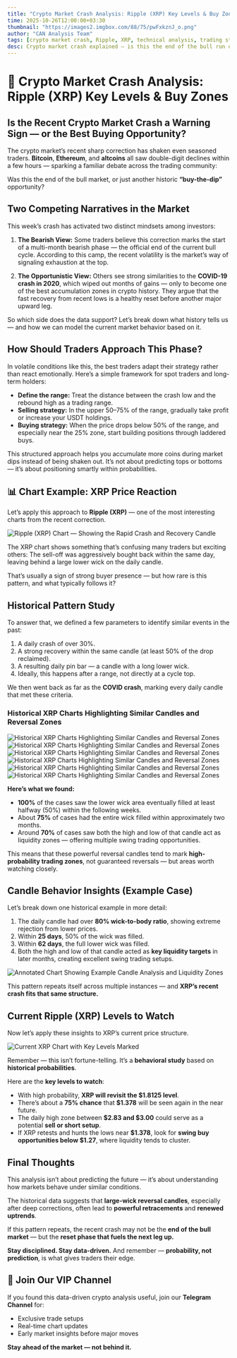 ```yaml
---
title: "Crypto Market Crash Analysis: Ripple (XRP) Key Levels & Buy Zones"
time: 2025-10-26T12:00:00+03:30
thumbnail: "https://images2.imgbox.com/88/75/pwFxkznJ_o.png"
author: "CAN Analysis Team"
tags: [crypto market crash, Ripple, XRP, technical analysis, trading strategy, buy zones, Bitcoin]
desc: Crypto market crash explained — is this the end of the bull run or a buy opportunity? Read our Ripple (XRP) analysis and key trading levels.
---
```


# 🧭 Crypto Market Crash Analysis: Ripple (XRP) Key Levels & Buy Zones

## Is the Recent Crypto Market Crash a Warning Sign — or the Best Buying Opportunity?

The crypto market’s recent sharp correction has shaken even seasoned traders. **Bitcoin**, **Ethereum**, and **altcoins** all saw double-digit declines within a few hours — sparking a familiar debate across the trading community:

Was this the end of the bull market, or just another historic **“buy-the-dip”** opportunity?

## Two Competing Narratives in the Market

This week’s crash has activated two distinct mindsets among investors:

1. **The Bearish View:**
   Some traders believe this correction marks the start of a multi-month bearish phase — the official end of the current bull cycle. According to this camp, the recent volatility is the market’s way of signaling exhaustion at the top.

2. **The Opportunistic View:**
   Others see strong similarities to the **COVID-19 crash in 2020**, which wiped out months of gains — only to become one of the best accumulation zones in crypto history. They argue that the fast recovery from recent lows is a healthy reset before another major upward leg.

So which side does the data support? Let’s break down what history tells us — and how we can model the current market behavior based on it.

## How Should Traders Approach This Phase?

In volatile conditions like this, the best traders adapt their strategy rather than react emotionally. Here’s a simple framework for spot traders and long-term holders:

* **Define the range:** Treat the distance between the crash low and the rebound high as a trading range.
* **Selling strategy:** In the upper 50–75% of the range, gradually take profit or increase your USDT holdings.
* **Buying strategy:** When the price drops below 50% of the range, and especially near the 25% zone, start building positions through laddered buys.

This structured approach helps you accumulate more coins during market dips instead of being shaken out. It’s not about predicting tops or bottoms — it’s about positioning smartly within probabilities.

## 📊 Chart Example: XRP Price Reaction

Let’s apply this approach to **Ripple (XRP)** — one of the most interesting charts from the recent correction.

![Ripple (XRP) Chart — Showing the Rapid Crash and Recovery Candle](https://www.tradingview.com/x/3AvwMTs0/)

The XRP chart shows something that’s confusing many traders but exciting others:
The sell-off was aggressively bought back within the same day, leaving behind a large lower wick on the daily candle.

That’s usually a sign of strong buyer presence — but how rare is this pattern, and what typically follows it?

## Historical Pattern Study

To answer that, we defined a few parameters to identify similar events in the past:

1. A daily crash of over 30%.
2. A strong recovery within the same candle (at least 50% of the drop reclaimed).
3. A resulting daily pin bar — a candle with a long lower wick.
4. Ideally, this happens after a range, not directly at a cycle top.

We then went back as far as the **COVID crash**, marking every daily candle that met these criteria.

### Historical XRP Charts Highlighting Similar Candles and Reversal Zones
![Historical XRP Charts Highlighting Similar Candles and Reversal Zones](https://www.tradingview.com/x/SdIM0LgS/)
![Historical XRP Charts Highlighting Similar Candles and Reversal Zones](https://www.tradingview.com/x/165gzeLo/) 
![Historical XRP Charts Highlighting Similar Candles and Reversal Zones](https://www.tradingview.com/x/aNSHvPiP/) 
![Historical XRP Charts Highlighting Similar Candles and Reversal Zones](https://www.tradingview.com/x/NaQhhIXc/) 
![Historical XRP Charts Highlighting Similar Candles and Reversal Zones](https://www.tradingview.com/x/GGr4yrIS/) 
![Historical XRP Charts Highlighting Similar Candles and Reversal Zones](https://www.tradingview.com/x/obrT7PGP/)

**Here’s what we found:**

* **100%** of the cases saw the lower wick area eventually filled at least halfway (50%) within the following weeks.
* About **75%** of cases had the entire wick filled within approximately two months.
* Around **70%** of cases saw both the high and low of that candle act as liquidity zones — offering multiple swing trading opportunities.

This means that these powerful reversal candles tend to mark **high-probability trading zones**, not guaranteed reversals — but areas worth watching closely.

## Candle Behavior Insights (Example Case)

Let’s break down one historical example in more detail:

1. The daily candle had over **80% wick-to-body ratio**, showing extreme rejection from lower prices.
2. Within **25 days**, 50% of the wick was filled.
3. Within **62 days**, the full lower wick was filled.
4. Both the high and low of that candle acted as **key liquidity targets** in later months, creating excellent swing trading setups.

![Annotated Chart Showing Example Candle Analysis and Liquidity Zones](https://www.tradingview.com/x/8pC78AvH/)

This pattern repeats itself across multiple instances — and **XRP’s recent crash fits that same structure.**

## Current Ripple (XRP) Levels to Watch

Now let’s apply these insights to XRP’s current price structure.

![Current XRP Chart with Key Levels Marked](https://www.tradingview.com/x/PpjSQQhg/)

Remember — this isn’t fortune-telling. It’s a **behavioral study** based on **historical probabilities**.

Here are the **key levels to watch**:

* With high probability, **XRP will revisit the $1.8125 level**.
* There’s about a **75% chance** that **$1.378** will be seen again in the near future.
* The daily high zone between **$2.83 and $3.00** could serve as a potential **sell or short setup**.
* If XRP retests and hunts the lows near **$1.378**, look for **swing buy opportunities below $1.27**, where liquidity tends to cluster.

## Final Thoughts

This analysis isn’t about predicting the future — it’s about understanding how markets behave under similar conditions.

The historical data suggests that **large-wick reversal candles**, especially after deep corrections, often lead to **powerful retracements** and **renewed uptrends**.

If this pattern repeats, the recent crash may not be the **end of the bull market** — but the **reset phase that fuels the next leg up.**

**Stay disciplined. Stay data-driven.**
And remember — **probability, not prediction**, is what gives traders their edge.

## 🚀 Join Our VIP Channel

If you found this data-driven crypto analysis useful, join our **Telegram Channel** for:

* Exclusive trade setups
* Real-time chart updates
* Early market insights before major moves

**Stay ahead of the market — not behind it.**

```
```
